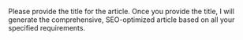 Please provide the title for the article. Once you provide the title, I will generate the comprehensive, SEO-optimized article based on all your specified requirements.
